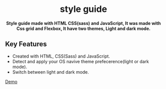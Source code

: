 <h1 align="center">
  style guide
  <br>
</h1>


<h4 align="center">Style guide made with HTML CSS(sass) and JavaScript, It was made with Css grid and Flexbox, It have two themes, Light and dark mode.</h4>

## Key Features

- Created with HTML, CSS(Sass) and JavaScript.
- Detect and apply your OS navive theme prefecerence(light or dark mode).
- Switch between light and dark mode.


[Demo](https://www.thomasnrggo.com/)